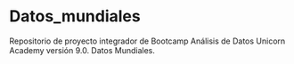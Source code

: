 # Datos_mundiales
Repositorio de proyecto integrador de Bootcamp Análisis de Datos Unicorn Academy versión 9.0. Datos Mundiales.
